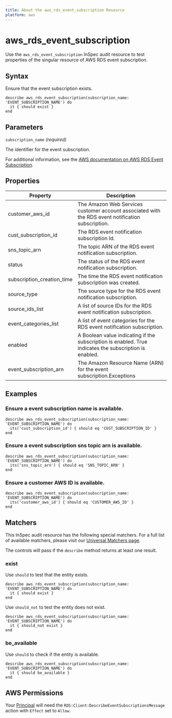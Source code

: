 ```yaml
---
title: About the aws_rds_event_subscription Resource
platform: aws
---
```


# aws_rds_event_subscription

Use the `aws_rds_event_subscription` InSpec audit resource to test properties of the singular resource of AWS RDS event subscription.

## Syntax

Ensure that the event subscription exists.

    describe aws_rds_event_subscription(subscription_name: 'EVENT_SUBSCRIPTION_NAME') do
      it { should exist }
    end

## Parameters

`subscription_name` _(required)_

The identifier for the event subscription.

For additional information, see the [AWS documentation on AWS RDS Event Subscription](https://docs.aws.amazon.com/AWSCloudFormation/latest/UserGuide/aws-resource-rds-eventsubscription.html).

## Properties

| Property | Description |
| --- | --- |
| customer_aws_id | The Amazon Web Services customer account associated with the RDS event notification subscription. |
| cust_subscription_id | The RDS event notification subscription Id. |
| sns_topic_arn | The topic ARN of the RDS event notification subscription.|
| status |The status of the RDS event notification subscription. |
| subscription_creation_time | The time the RDS event notification subscription was created. |
| source_type | The source type for the RDS event notification subscription.|
| source_ids_list | A list of source IDs for the RDS event notification subscription.|
| event_categories_list | A list of event categories for the RDS event notification subscription. |
| enabled | A Boolean value indicating if the subscription is enabled. True indicates the subscription is enabled. |
| event_subscription_arn | The Amazon Resource Name (ARN) for the event subscription.Exceptions |

## Examples

### Ensure a event subscription name is available.
    describe aws_rds_event_subscription(subscription_name: 'EVENT_SUBSCRIPTION_NAME') do
      its('cust_subscription_id') { should eq 'CUST_SUBSCRIPTION_ID' }
    end

### Ensure a event subscription sns topic arn is available.
    describe aws_rds_event_subscription(subscription_name: 'EVENT_SUBSCRIPTION_NAME') do
      its('sns_topic_arn') { should eq 'SNS_TOPIC_ARN' }
    end

### Ensure a customer AWS ID is available.
    describe aws_rds_event_subscription(subscription_name: 'EVENT_SUBSCRIPTION_NAME') do
      its('customer_aws_id') { should eq 'CUSTOMER_AWS_ID' }
    end

## Matchers

This InSpec audit resource has the following special matchers. For a full list of available matchers, please visit our [Universal Matchers page](https://www.inspec.io/docs/reference/matchers/).

The controls will pass if the `describe` method returns at least one result.

### exist

Use `should` to test that the entity exists.

    describe aws_rds_event_subscription(subscription_name: 'EVENT_SUBSCRIPTION_NAME') do
      it { should exist }
    end

Use `should_not` to test the entity does not exist.

    describe aws_rds_event_subscription(subscription_name: 'EVENT_SUBSCRIPTION_NAME') do
      it { should_not exist }
    end

### be_available

Use `should` to check if the entity is available.

    describe aws_rds_event_subscription(subscription_name: 'EVENT_SUBSCRIPTION_NAME') do
      it { should be_available }
    end

## AWS Permissions

Your [Principal](https://docs.aws.amazon.com/IAM/latest/UserGuide/intro-structure.html#intro-structure-principal) will need the `RDS:Client:DescribeEventSubscriptionsMessage` action with `Effect` set to `Allow`.